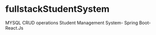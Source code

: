 # fullstackStudentSystem

<tr> MYSQL CRUD operations Student Management System- Spring Boot-React.Js<tr>
